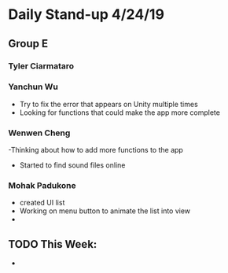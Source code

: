 # Daily Stand-up 4/24/19
## Group E

### Tyler Ciarmataro


### Yanchun Wu
- Try to fix the error that appears on Unity multiple times
- Looking for functions that could make the app more complete

### Wenwen Cheng
-Thinking about how to add more functions to the app
- Started to find sound files online

### Mohak Padukone 
- created UI list 
- Working on menu button to animate the list into view
-

## TODO This Week:
- 
